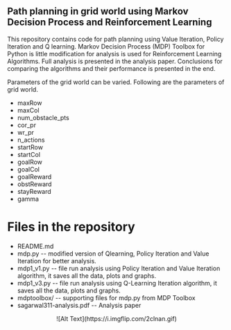 ## Path planning in grid world using Markov Decision Process and Reinforcement Learning

This repository contains code for path planning using Value Iteration, Policy Iteration and Q learning.
Markov Decision Process (MDP) Toolbox for Python is little modification for analysis is used for Reinforcement Learning Algorithms.
Full analysis is presented in the analysis paper. Conclusions for comparing the algorithms and their performance is presented in the end.

Parameters of the grid world can be varied. Following are the parameters of grid world.
  - maxRow
  - maxCol
  - num_obstacle_pts
  - cor_pr
  - wr_pr
  - n_actions
  - startRow
  - startCol
  - goalRow 
  - goalCol
  - goalReward
  - obstReward
  - stayReward
  - gamma

# Files in the repository
 - README.md
 - mdp.py -- modified version of Qlearning, Policy Iteration and Value Iteration for better analysis.
 - mdp1_v1.py -- file run analysis using Policy Iteration and Value Iteration algorithm, it saves all the data, plots and graphs.
 - mdp1_v3.py -- file run analysis using Q-Learning Iteration algorithm, it saves all the data, plots and graphs.
 - mdptoolbox/ -- supporting files for mdp.py from MDP Toolbox
 - sagarwal311-analysis.pdf -- Analysis paper	

<center>![Alt Text](https://i.imgflip.com/2clnan.gif)</center>
